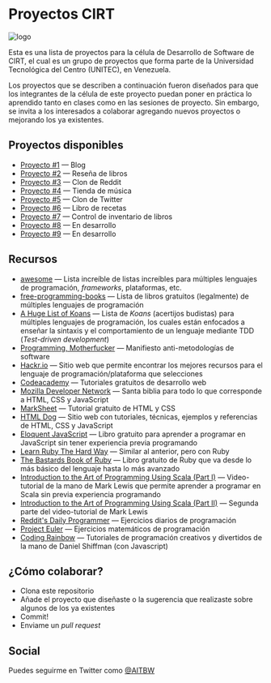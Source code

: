 # Proyectos CIRT

![logo](./images/logo_cirt.png)

Esta es una lista de proyectos para la célula de Desarrollo de Software de CIRT, el cual es un grupo de proyectos que forma parte de la Universidad Tecnológica del Centro (UNITEC), en Venezuela.

Los proyectos que se describen a continuación fueron diseñados para que los integrantes de la célula de este proyecto puedan poner en práctica lo aprendido tanto en clases como en las sesiones de proyecto.
Sin embargo, se invita a los interesados a colaborar agregando nuevos proyectos o mejorando los ya existentes.

## Proyectos disponibles
* [Proyecto #1](./projects/project_1.md) — Blog
* [Proyecto #2](./projects/project_2.md) — Reseña de libros
* [Proyecto #3](./projects/project_3.md) — Clon de Reddit
* [Proyecto #4](./projects/project_4.md) — Tienda de música
* [Proyecto #5](./projects/project_5.md) — Clon de Twitter
* [Proyecto #6](./projects/project_6.md) — Libro de recetas
* [Proyecto #7](./projects/project_7.md) — Control de inventario de libros
* [Proyecto #8](./projects/project_8.md) — En desarrollo
* [Proyecto #9](./projects/project_9.md) — En desarrollo

## Recursos
* [awesome](https://github.com/sindresorhus/awesome) — Lista increíble de listas increíbles para múltiples lenguajes de programación, _frameworks_, plataformas, etc.
* [free-programming-books](https://github.com/vhf/free-programming-books/blob/master/free-programming-books.md) — Lista de libros gratuitos (legalmente) de múltiples lenguajes de programación
* [A Huge List of Koans](https://changelog.com/a-huge-list-of-koans/) — Lista de _Koans_ (acertijos budistas) para múltiples lenguajes de programación, los cuales están enfocados a enseñar la sintaxis y el comportamiento de un lenguaje mediante TDD (_Test-driven development_)
* [Programming, Motherfucker](http://programming-motherfucker.com/) — Manifiesto anti-metodologías de software
* [Hackr.io](https://hackr.io/) — Sitio web que permite encontrar los mejores recursos para el lenguaje de programación/plataforma que selecciones
* [Codeacademy](https://www.codecademy.com/) — Tutoriales gratuitos de desarrollo web
* [Mozilla Developer Network](https://developer.mozilla.org/en-US/) — Santa biblia para todo lo que corresponde a HTML, CSS y JavaScript
* [MarkSheet](http://marksheet.io/) — Tutorial gratuito de HTML y CSS
* [HTML Dog](http://www.htmldog.com/) — Sitio web con tutoriales, técnicas, ejemplos y referencias de HTML, CSS y JavaScript
* [Eloquent JavaScript](http://eloquentjavascript.net/) — Libro gratuito para aprender a programar en JavaScript sin tener experiencia previa programando
* [Learn Ruby The Hard Way](https://learnrubythehardway.org/book/) — Similar al anterior, pero con Ruby
* [The Bastards Book of Ruby](http://ruby.bastardsbook.com/toc/) — Libro gratuito de Ruby que va desde lo más básico del lenguaje hasta lo más avanzado
* [Introduction to the Art of Programming Using Scala (Part I)](https://www.youtube.com/playlist?list=PL0B0820169DCF0AD2) — Video-tutorial de la mano de Mark Lewis que permite aprender a programar en Scala sin previa experiencia programando
* [Introduction to the Art of Programming Using Scala (Part II)](https://www.youtube.com/playlist?list=PLF6CAC63C615DB881) — Segunda parte del video-tutorial de Mark Lewis
* [Reddit's Daily Programmer](https://www.reddit.com/r/DailyProgrammer) — Ejercicios diarios de programación
* [Project Euler](https://projecteuler.net/) — Ejercicios matemáticos de programación
* [Coding Rainbow](https://www.youtube.com/user/shiffman) — Tutoriales de programación creativos y divertidos de la mano de Daniel Shiffman (con Javascript)

## ¿Cómo colaborar?
* Clona este repositorio
* Añade el proyecto que diseñaste o la sugerencia que realizaste sobre algunos de los ya existentes
* Commit!
* Enviame un *pull request*

## Social
Puedes seguirme en Twitter como [@AITBW](https://twitter.com/AITBW)
